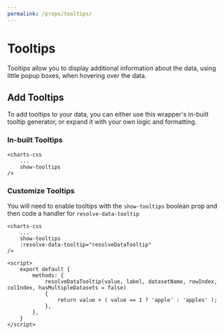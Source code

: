 ```yaml
---
permalink: /props/tooltips/
---
```


# Tooltips

Tooltips allow you to display additional information about the data, using little popup boxes, when hovering over the data.

## Add Tooltips

To add tooltips to your data, you can either use this wrapper's in-built tooltip generator, or expand it with your own logic and formatting.

### In-built Tooltips

```vue{3}
<charts-css
    ...
    show-tooltips
/>
```

### Customize Tooltips

You will need to enable tooltips with the `show-tooltips` boolean prop and then code a handler for `resolve-data-tooltip`

```vue{3-4,10-13}
<charts-css
    ...
    show-tooltips
    :resolve-data-tooltip="resolveDataTooltip"
/>

<script>
    export default {
        methods: {
            resolveDataTooltip(value, label, datasetName, rowIndex, colIndex, hasMultipleDatasets = false)
            {
                return value + ( value == 1 ? 'apple' : 'apples' );
            },
        },
    }
</script>
```
